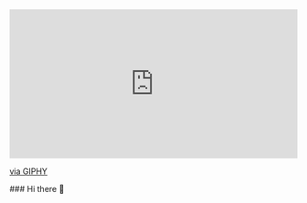 <!--<div align="center">
  <img src="https://media.tenor.com/qen7dlo-K6oAAAAC/fox.gif" height="300"/>
</div>-->
<div style="width:100%;height:0;padding-bottom:52%;position:relative;"><iframe src="https://giphy.com/embed/KHh7jLrG6gIXBTnxsp" width="100%" height="100%" style="position:absolute" frameBorder="0" class="giphy-embed" allowFullScreen></iframe></div><p><a href="https://giphy.com/gifs/pixel-art-ioana-sopov-visual-development-KHh7jLrG6gIXBTnxsp">via GIPHY</a></p>
### Hi there 👋

<!--
**bbbaipooo/bbbaipooo** is a ✨ _special_ ✨ repository because its `README.md` (this file) appears on your GitHub profile.

Here are some ideas to get you started:

- 🔭 I’m currently working on ...
- 🌱 I’m currently learning ...
- 👯 I’m looking to collaborate on ...
- 🤔 I’m looking for help with ...
- 💬 Ask me about ...
- 📫 How to reach me: ...
- 😄 Pronouns: ...
- ⚡ Fun fact: ...
-->

